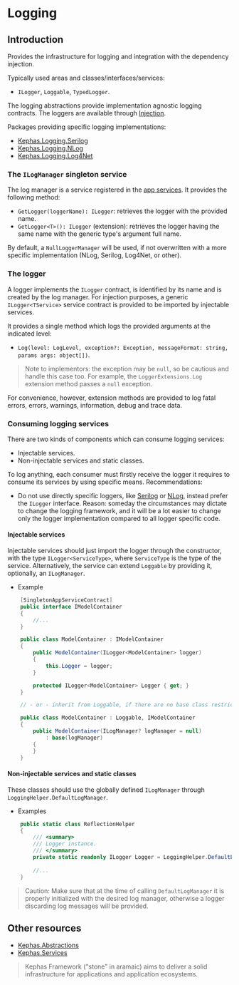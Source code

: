 ﻿# Logging

## Introduction

Provides the infrastructure for logging and integration with the dependency injection.

Typically used areas and classes/interfaces/services:
* ``ILogger``, ``Loggable``, ``TypedLogger``.

The logging abstractions provide implementation agnostic logging contracts.
The loggers are available through [Injection](https://www.nuget.org/packages/Kephas.Services).

Packages providing specific logging implementations:
* [Kephas.Logging.Serilog](https://www.nuget.org/packages/Kephas.Logging.Serilog)
* [Kephas.Logging.NLog](https://www.nuget.org/packages/Kephas.Logging.NLog)
* [Kephas.Logging.Log4Net](https://www.nuget.org/packages/Kephas.Logging.Log4Net)

### The ```ILogManager``` singleton service
The log manager is a service registered in the [app services](https://www.nuget.org/packages/Kephas.Services#ambient-services). It provides the following method:
* `GetLogger(loggerName): ILogger`: retrieves the logger with the provided name.
* `GetLogger<T>(): ILogger` (extension): retrieves the logger having the same name with the generic type's argument full name.

By default, a `NullLoggerManager` will be used, if not overwritten with a more specific implementation (NLog, Serilog, Log4Net, or other).

### The logger
A logger implements the `ILogger` contract, is identified by its name and is created by the log manager. For injection purposes, a generic `ILogger<TService>` service contract is provided to be imported by injectable services.

It provides a single method which logs the provided arguments at the indicated level:
* `Log(level: LogLevel, exception?: Exception, messageFormat: string, params args: object[])`.

> Note to implementors: the exception may be `null`, so be cautious and handle this case too. For example, the ``LoggerExtensions.Log`` extension method passes a `null` exception.

For convenience, however, extension methods are provided to log fatal errors, errors, warnings, information, debug and trace data.

### Consuming logging services
There are two kinds of components which can consume logging services:
* Injectable services.
* Non-injectable services and static classes.

To log anything, each consumer must firstly receive the logger it requires to consume its services by using specific means.
Recommendations:
* Do not use directly specific loggers, like [Serilog](https://www.nuget.org/packages/Serilog) or [NLog](https://www.nuget.org/packages/NLog), instead prefer the ``ILogger`` interface. Reason: someday the circumstances may dictate to change the logging framework, and it will be a lot easier to change only the logger implementation compared to all logger specific code.

#### Injectable services
Injectable services should just import the logger through the constructor, with the type `ILogger<ServiceType>`, where `ServiceType` is the type of the service.
Alternatively, the service can extend ```Loggable``` by providing it, optionally, an ```ILogManager```.

* Example

```C#
    [SingletonAppServiceContract]
    public interface IModelContainer
    {
        //...
    }

    public class ModelContainer : IModelContainer
    {
        public ModelContainer(ILogger<ModelContainer> logger)
        {
            this.Logger = logger;        
        }

        protected ILogger<ModelContainer> Logger { get; }
    }

    // - or - inherit from Loggable, if there are no base class restrictions

    public class ModelContainer : Loggable, IModelContainer
    {
        public ModelContainer(ILogManager? logManager = null)
            : base(logManager)
        {
        }
    }
```

#### Non-injectable services and static classes
These classes should use the globally defined ``ILogManager`` through ``LoggingHelper.DefaultLogManager``.

* Examples

```c#
    public static class ReflectionHelper
    {
        /// <summary>
        /// Logger instance.
        /// </summary>
        private static readonly ILogger Logger = LoggingHelper.DefaultLogManager.GetLogger<ReflectionHelper>();
	
        //...
    }
```

> Caution: Make sure that at the time of calling ```DefaultLogManager``` it is properly initialized with the desired log manager, otherwise a logger discarding log messages will be provided.

## Other resources

* [Kephas.Abstractions](https://www.nuget.org/packages/Kephas.Abstractions)
* [Kephas.Services](https://www.nuget.org/packages/Kephas.Services)

> Kephas Framework ("stone" in aramaic) aims to deliver a solid infrastructure for applications and application ecosystems.
